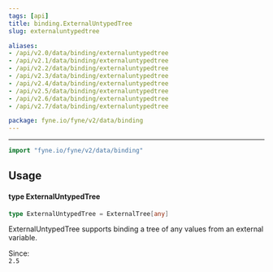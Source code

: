 ```yaml
---
tags: [api]
title: binding.ExternalUntypedTree
slug: externaluntypedtree

aliases:
- /api/v2.0/data/binding/externaluntypedtree
- /api/v2.1/data/binding/externaluntypedtree
- /api/v2.2/data/binding/externaluntypedtree
- /api/v2.3/data/binding/externaluntypedtree
- /api/v2.4/data/binding/externaluntypedtree
- /api/v2.5/data/binding/externaluntypedtree
- /api/v2.6/data/binding/externaluntypedtree
- /api/v2.7/data/binding/externaluntypedtree

package: fyne.io/fyne/v2/data/binding
---
```



---
```go
import "fyne.io/fyne/v2/data/binding"
```

## Usage

#### type ExternalUntypedTree

```go
type ExternalUntypedTree = ExternalTree[any]
```

ExternalUntypedTree supports binding a tree of any values from an external variable.


<div class="since">Since: <code>
2.5</code></div>
